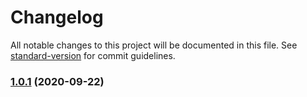 # Changelog

All notable changes to this project will be documented in this file. See [standard-version](https://github.com/conventional-changelog/standard-version) for commit guidelines.

### [1.0.1](https://github.com/m8ms/jicket/compare/v1.1.0...v1.0.1) (2020-09-22)

